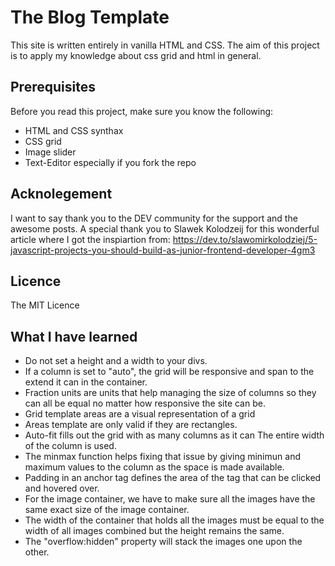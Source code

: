 # The Blog Template

This site is written entirely in vanilla HTML and CSS. The aim of this project is to apply my knowledge about css grid and html in general.


## Prerequisites

Before you read this project, make sure you know the following:

* HTML and CSS synthax
* CSS grid
* Image slider
* Text-Editor especially if you fork the repo

## Acknolegement

I want to say thank you to the DEV community for the support and the awesome posts. A special thank you to Slawek Kolodzeij for this wonderful article where I got the inspiartion from: https://dev.to/slawomirkolodziej/5-javascript-projects-you-should-build-as-junior-frontend-developer-4gm3

## Licence

The MIT Licence

## What I have learned
 * Do not set a height and a width to your divs.
 * If a column is set to "auto", the grid will be responsive and span to the extend it can in the container.
 * Fraction units are units that help managing the size of columns so they can all be equal no matter how responsive the site can be.
 * Grid template areas are a visual representation of a grid
 * Areas template are only valid if they are rectangles.
 * Auto-fit fills out the grid with as many columns as it can The entire width of the column is used.
 * The minmax function helps fixing that issue by giving minimun and maximum values to the column as the space is made available.
 * Padding in an anchor tag defines the area of the tag that can be clicked and hovered over.
 * For the image container, we have to make sure all the images have the same exact size of the image container.
 * The width of the container that holds all the images must be equal to the width of all images combined but the height remains the same.
 * The "overflow:hidden" property will stack the images one upon the other.